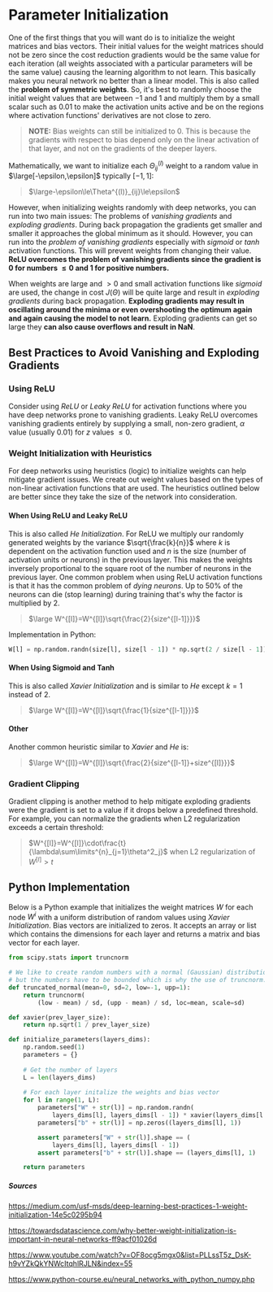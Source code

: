# Parameter Initialization

One of the first things that you will want do is to initialize the weight matrices and bias vectors. Their initial values for the weight matrices should not be zero since the cost reduction gradients would be the same value for each iteration (all weights associated with a particular parameters will be the same value) causing the learning algorithm to not learn. This basically makes you neural network no better than a linear model. This is also called the **problem of symmetric weights**. So, it's best to randomly choose the initial weight values that are between $-1$ and $1$ and multiply them by a small scalar such as $0.01$ to make the activation units active and be on the regions where activation functions' derivatives are not close to zero.

> **NOTE:** Bias weights can still be initialized to $0$. This is because the gradients with respect to bias depend only on the linear activation of that layer, and not on the gradients of the deeper layers.

Mathematically, we want to initialize each $\Theta^{(l)}_{ij}$ weight to a random value in $\large[-\epsilon,\epsilon]$ typically $[-1,1]$:

> $\large-\epsilon\le\Theta^{(l)}_{ij}\le\epsilon$

However, when initializing weights randomly with deep networks, you can run into two main issues: The problems of *vanishing gradients* and *exploding gradients*. During back propagation the gradients get smaller and smaller it approaches the global minimum as it should. However, you can run into the *problem of vanishing gradients* especially with *sigmoid* or *tanh* activation functions. This will prevent weights from changing their value. **ReLU overcomes the problem of vanishing gradients since the gradient is $0$ for numbers $\le0$ and $1$ for positive numbers.**

When weights are large and $\gt0$ and small activation functions like *sigmoid* are used, the change in cost $J(\Theta)$ will be quite large and result in *exploding gradients* during back propagation. **Exploding gradients may result in oscillating around the minima or even overshooting the optimum again and again causing the model to not learn.** Exploding gradients can get so large they **can also cause overflows and result in NaN**.

## Best Practices to Avoid Vanishing and Exploding Gradients

### Using ReLU

Consider using *ReLU* or *Leaky ReLU* for activation functions where you have deep networks prone to vanishing gradients. Leaky ReLU overcomes vanishing gradients entirely by supplying a small, non-zero gradient, $\alpha$ value (usually 0.01) for $z$ values $\le0$.

### Weight Initialization with Heuristics

For deep networks using heuristics (logic) to initialize weights can help mitigate gradient issues. We create out weight values based on the types of non-linear activation functions that are used. The heuristics outlined below are better since they take the size of the network into consideration.

#### When Using ReLU and Leaky ReLU

This is also called *He Initialization*. For ReLU we multiply our randomly generated weights by the variance $\sqrt{\frac{k}{n}}$ where $k$ is dependent on the activation function used and $n$ is the size (number of activation units or neurons) in the previous layer. This makes the weights  inversely proportional to the square root of the number of neurons in the previous layer. One common problem when using ReLU activation functions is that it has the common problem of *dying neurons*. Up to $50\%$ of the neurons can die (stop learning) during training that's why the factor is multiplied by $2$.

> $\large W^{[l]}=W^{[l]}\sqrt{\frac{2}{size^{[l-1]}}}$

Implementation in Python:

```python
W[l] = np.random.randn(size[l], size[l - 1]) * np.sqrt(2 / size[l - 1])
```

#### When Using Sigmoid and Tanh

This is also called *Xavier Initialization* and is similar to *He* except $k=1$ instead of $2$.

> $\large W^{[l]}=W^{[l]}\sqrt{\frac{1}{size^{[l-1]}}}$

#### Other

Another common heuristic similar to *Xavier* and *He* is:

> $\large W^{[l]}=W^{[l]}\sqrt{\frac{2}{size^{[l-1]}+size^{[l]}}}$

### Gradient Clipping

Gradient clipping is another method to help mitigate exploding gradients were the gradient is set to a value if it drops below a predefined threshold. For example, you can normalize the gradients when L2 regularization exceeds a certain threshold:

> $W^{[l]}=W^{[l]}\cdot\frac{t}{\lambda\sum\limits^{n}_{j=1}\theta^2_j}$ when L2 regularization of $W^{[l]}\gt t$

## Python Implementation

Below is a Python example that initializes the weight matrices $W$ for each node $W^i$ with a uniform distribution of random values using *Xavier Initialization*. Bias vectors are initialized to zeros. It accepts an array or list which contains the dimensions for each layer and returns a matrix and bias vector for each layer.

```python
from scipy.stats import truncnorm

# We like to create random numbers with a normal (Gaussian) distribution,
# but the numbers have to be bounded which is why the use of truncnorm.
def truncated_normal(mean=0, sd=2, low=-1, upp=1):
    return truncnorm(
        (low - mean) / sd, (upp - mean) / sd, loc=mean, scale=sd)

def xavier(prev_layer_size):
    return np.sqrt(1 / prev_layer_size)

def initialize_parameters(layers_dims):
    np.random.seed(1)               
    parameters = {}
    
    # Get the number of layers
    L = len(layers_dims)            
    
    # For each layer initalize the weights and bias vector
    for l in range(1, L): 
        parameters["W" + str(l)] = np.random.randn(
            layers_dims[l], layers_dims[l - 1]) * xavier(layers_dims[l - 1])
        parameters["b" + str(l)] = np.zeros((layers_dims[l], 1))

        assert parameters["W" + str(l)].shape == (
            layers_dims[l], layers_dims[l - 1])
        assert parameters["b" + str(l)].shape == (layers_dims[l], 1)

    return parameters
```



##### Sources

https://medium.com/usf-msds/deep-learning-best-practices-1-weight-initialization-14e5c0295b94

https://towardsdatascience.com/why-better-weight-initialization-is-important-in-neural-networks-ff9acf01026d

https://www.youtube.com/watch?v=OF8ocg5mgx0&list=PLLssT5z_DsK-h9vYZkQkYNWcItqhlRJLN&index=55

https://www.python-course.eu/neural_networks_with_python_numpy.php